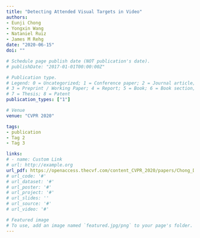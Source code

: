 ```yaml
---
title: "Detecting Attended Visual Targets in Video"
authors:
- Eunji Chong
- Yongxin Wang
- Nataniel Ruiz
- James M Rehg
date: "2020-06-15"
doi: ""

# Schedule page publish date (NOT publication's date).
# publishDate: "2017-01-01T00:00:00Z"

# Publication type.
# Legend: 0 = Uncategorized; 1 = Conference paper; 2 = Journal article;
# 3 = Preprint / Working Paper; 4 = Report; 5 = Book; 6 = Book section;
# 7 = Thesis; 8 = Patent
publication_types: ["1"]

# Venue
venue: "CVPR 2020"

tags:
- publication
- Tag 2
- Tag 3

links:
# - name: Custom Link
# url: http://example.org
url_pdf: https://openaccess.thecvf.com/content_CVPR_2020/papers/Chong_Detecting_Attended_Visual_Targets_in_Video_CVPR_2020_paper.pdf
# url_code: '#' 
# url_dataset: '#'
# url_poster: '#'
# url_project: '#' 
# url_slides: ''
# url_source: '#'
# url_video: '#'

# Featured image
# To use, add an image named `featured.jpg/png` to your page's folder. 
---
```


